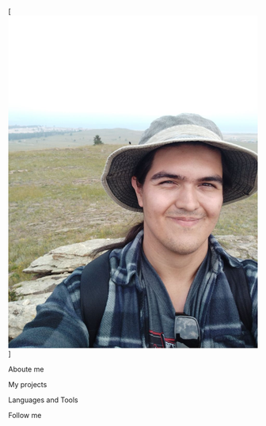 [![Header](https://github.com/ZIzaGrand/ZizaGrand/blob/main/assets/photo_2022-09-10_10-52-14.jpg)]

Aboute me

My projects

Languages and Tools

Follow me